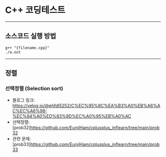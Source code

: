 # C++ 코딩테스트

---

## 소스코드 실행 방법

```
g++ "{filename.cpp}"
./a.out
```

---

## 정렬

### 선택정렬 (Selection sort)

- 블로그 링크: <https://velog.io/@ehfdl5252/C%EC%95%8C%EA%B3%A0%EB%A6%AC%EC%A6%98-%EC%84%A0%ED%83%9D%EC%A0%95%EB%A0%AC>
- 선택정렬: [prob32]<https://github.com/EunjiHam/cplusplus_inflearn/tree/main/prob32>
- 관련 문제: [prob33]<https://github.com/EunjiHam/cplusplus_inflearn/tree/main/prob33>
